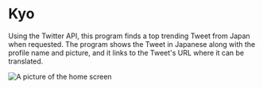 # Kyo
Using the Twitter API, this program finds a top trending Tweet from Japan when requested.  The program shows the Tweet in Japanese along with the profile name and picture, and it links to the Tweet's URL where it can be translated.

![A picture of the home screen](kyo/images/homescreen.png)
